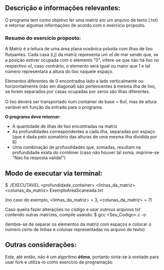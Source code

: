 ## Descrição e informações relevantes:

O programa tem como objetivo ler uma matriz em um arquivo de texto (.txt) e retornar algumas informações de acordo com o exercício proposto.

### Resumo do exercício proposto:

A Matriz é a leitura de uma área plana oceânica poluída com ilhas de lixo flutuantes. Cada casa (i,j) da matriz representa um ㎡ de mar sendo que, se a posição estiver ocupada com o elemento "0", infere-se que não há lixo no respectivo ㎡, 
caso contrário, o elemento será igual ou maior que 1 e tal número representará a altura do lixo naquele espaço.

Elementos diferentes de 0 encontrados lado a lado verticalmente ou horizontalmente (não em diagonal) são pertencentes à mesma ilha de lixo, se forem separados por casas ocupadas por zeros são ilhas diferentes.

O lixo deverá ser transportado num container de base = 6㎡, mas de altura variável em função da entrada para o programa.

**O programa deve retornar:**
- A quantidade de ilhas de lixo encontradas na matriz
- As profundidades correspondentes a cada ilha, separadas por espaço (que é dada pelo somatório das alturas de uma mesma ilha dividida por 6)
- Uma combinação de profundidades que, somadas, resultam na profundidade exata do contêiner (caso não houver tal soma, imprime-se "Nao ha resposta valida!")

## Modo de executar via terminal:

 $ ./EXECUTAVEL <profundidade_container> <linhas_da_matriz> <colunas_da_matriz> ExemploAreaScaneada.txt
 
 (no caso do exemplo, <linhas_da_matriz> = 3, <colunas_da_matriz> = 7)

 Caso queira fazer alterações no código e usar outrous arquivos txt contendo outras matrizes, compile usando:
 $ gcc <Seu_Codigo>.c -o <Executavel>
 
 (lembre-se de separar os elementos da matriz com espaços e colocar o número certo de linhas e colunas representadas no arquivo de texto)

## Outras considerações:
Este, até então, não é um algoritmo **ótimo**, portanto sinta-se à vontade para usar fork e utiliza-lo como exercício de programação
